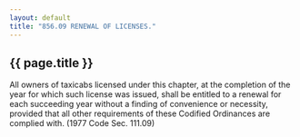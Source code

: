 ```yaml
---
layout: default 
title: "856.09 RENEWAL OF LICENSES."
---
```


{{ page.title }}
----------------

All owners of taxicabs licensed under this chapter, at the completion of
the year for which such license was issued, shall be entitled to a
renewal for each succeeding year without a finding of convenience or
necessity, provided that all other requirements of these Codified
Ordinances are complied with. (1977 Code Sec. 111.09)
